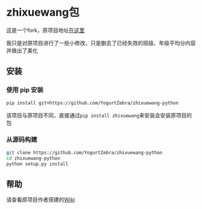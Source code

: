 # zhixuewang包

这是一个fork，原项目地址[在这里](https://github.com/anwenhu/zhixuewang-python)

我只是对原项目进行了一些小修改，只是删去了已经失效的班级、年级平均分内容并做出了美化

## 安装

### 使用 pip 安装

```bash
pip install git+https://github.com/YogurtZebra/zhixuewang-python
```
该项目与原项目不同，直接通过`pip install zhixuewang`来安装会安装原项目的包

### 从源码构建

```bash
git clone https://github.com/YogurtZebra/zhixuewang-python
cd zhixuewang-python
python setup.py install
```

## 帮助

请查看原项目作者搭建的[Wiki](https://zhixuewang-python.readthedocs.io/zh_CN/latest/)

